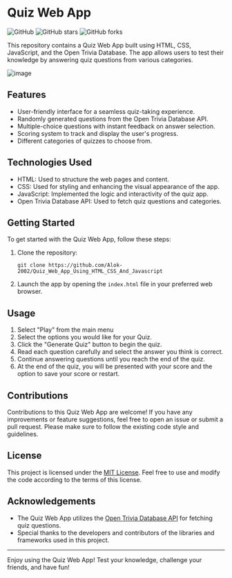 # Quiz Web App

![GitHub](https://img.shields.io/github/license/George7231/Quizzify)
![GitHub stars](https://img.shields.io/github/stars/George7231/Quizzify)
![GitHub forks](https://img.shields.io/github/forks/George7231/Quizzify)

This repository contains a Quiz Web App built using HTML, CSS, JavaScript, and the Open Trivia Database. The app allows users to test their knowledge by answering quiz questions from various categories.

![image](https://github.com/George7231/Quizzify/assets/93814546/8820d623-5e23-41c7-b86c-c58f656172da)


## Features

- User-friendly interface for a seamless quiz-taking experience.
- Randomly generated questions from the Open Trivia Database API.
- Multiple-choice questions with instant feedback on answer selection.
- Scoring system to track and display the user's progress.
- Different categories of quizzes to choose from.

## Technologies Used

- HTML: Used to structure the web pages and content.
- CSS: Used for styling and enhancing the visual appearance of the app.
- JavaScript: Implemented the logic and interactivity of the quiz app.
- Open Trivia Database API: Used to fetch quiz questions and categories.

## Getting Started

To get started with the Quiz Web App, follow these steps:

1. Clone the repository:

   ```
   git clone https://github.com/Alok-2002/Quiz_Web_App_Using_HTML_CSS_And_Javascript
   ```

2. Launch the app by opening the `index.html` file in your preferred web browser.

## Usage

1. Select "Play" from the main menu
2. Select the options you would like for your Quiz.
3. Click the "Generate Quiz" button to begin the quiz.
4. Read each question carefully and select the answer you think is correct.
5. Continue answering questions until you reach the end of the quiz.
6. At the end of the quiz, you will be presented with your score and the option to save your score or restart.

## Contributions

Contributions to this Quiz Web App are welcome! If you have any improvements or feature suggestions, feel free to open an issue or submit a pull request. Please make sure to follow the existing code style and guidelines.

## License

This project is licensed under the [MIT License](LICENSE). Feel free to use and modify the code according to the terms of this license.

## Acknowledgements

- The Quiz Web App utilizes the [Open Trivia Database API](https://opentdb.com) for fetching quiz questions.
- Special thanks to the developers and contributors of the libraries and frameworks used in this project.

---

Enjoy using the Quiz Web App! Test your knowledge, challenge your friends, and have fun!
